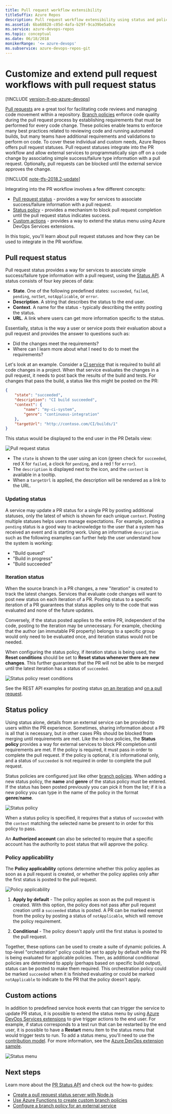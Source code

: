 ```yaml
---
title: Pull request workflow extensibility
titleSuffix: Azure Repos
description: Pull request workflow extensibility using status and policy
ms.assetid: 6ba68828-c05d-4afa-b29f-9ca39be5a0ce
ms.service: azure-devops-repos
ms.topic: conceptual
ms.date: 06/18/2018
monikerRange: '<= azure-devops'
ms.subservice: azure-devops-repos-git
---
```



# Customize and extend pull request workflows with pull request status

[!INCLUDE [version-lt-eq-azure-devops](../../includes/version-lt-eq-azure-devops.md)]

[Pull requests](pull-requests.md) are a great tool for facilitating code reviews and managing code movement within a repository. 
[Branch policies](branch-policies.md) enforce code quality during the pull request process by establishing requirements that must be performed for every code change. 
These policies enable teams to enforce many best practices related to reviewing code and running automated builds, but many teams have additional requirements and validations to perform on code. To cover these individual and custom needs, Azure Repos offers pull request statuses. Pull request statuses integrate into the PR workflow and allow external services to programmatically sign off on a code change by associating simple success/failure type information with a pull request. Optionally, pull requests can be blocked until the external service approves the change.

[!INCLUDE [note-tfs-2018.2-update](includes/note-tfs-2018.2-update.md)]  

Integrating into the PR workflow involves a few different concepts:

* [Pull request status](#pull-request-status) - provides a way for services to associate success/failure information with a pull request.
* [Status policy](#status-policy) - provides a mechanism to block pull request completion until the pull request status indicates success.
* [Custom actions](#custom-actions) - provides a way to extend the status menu using Azure DevOps Services extensions.

In this topic, you'll learn about pull request statuses and how they can be used to integrate in the PR workflow.

## Pull request status

Pull request status provides a way for services to associate simple success/failure type information with a pull request, using the [Status API](/rest/api/azure/devops/git/pull%20request%20statuses). 
A status consists of four key pieces of data:

* **State**. One of the following predefined states: `succeeded`, `failed`, `pending`, `notSet`, `notApplicable`, or `error`.
* **Description**. A string that describes the status to the end user.
* **Context**. A name for the status - typically describing the entity posting the status.
* **URL**. A link where users can get more information specific to the status. 

Essentially, status is the way a user or service posts their evaluation about a pull request and provides the answer to questions such as:

* Did the changes meet the requirements? 
* Where can I learn more about what I need to do to meet the requirements?

Let's look at an example. 
Consider a [CI service](../../pipelines/index.yml) that is required to build all code changes in a project. 
When that service evaluates the changes in a pull request, it needs to post back the results of the build and tests. 
For changes that pass the build, a status like this might be posted on the PR:

``` json
{
    "state": "succeeded",
    "description": "CI build succeeded",
    "context": {
        "name": "my-ci-system",
        "genre": "continuous-integration"
    },
    "targetUrl": "http://contoso.com/CI/builds/1"
}
```

This status would be displayed to the end user in the PR Details view:

![Pull request status](media/pull-request-status/pull-request-status.png)

* The `state` is shown to the user using an icon (green check for `succeeded`, red X for `failed`, a clock for `pending`, and a red ! for `error`). 
* The `description` is displayed next to the icon, and the `context` is available in a tooltip. 
* When a `targetUrl` is applied, the description will be rendered as a link to the URL. 

### Updating status

A service may update a PR status for a single PR by posting additional statuses, only the latest of which is shown for each unique `context`. 
Posting multiple statuses helps users manage expectations.
For example, posting a `pending` status is a good way to acknowledge to the user that a system has received an event and is starting work. 
Using an informative `description` such as the following examples can further help the user understand how the system is working:

* "Build queued"
* "Build in progress"
* "Build succeeded"

### Iteration status

When the source branch in a PR changes, a new "iteration" is created to track the latest changes. 
Services that evaluate code changes will want to post new status on each iteration of a PR. 
Posting status to a specific iteration of a PR guarantees that status applies only to the code that was evaluated and none of the future updates. 

Conversely, if the status posted applies to the entire PR, independent of the code, posting to the iteration may be unnecessary. For example, checking that the author (an immutable PR property) belongs to a specific group would only need to be evaluated once, and iteration status would not be needed.

When configuring the status policy, if iteration status is being used, the **Reset conditions** should be set to **Reset status whenever there are new changes**. 
This further guarantees that the PR will not be able to be merged until the latest iteration has a status of `succeeded`.

![Status policy reset conditions](media/pull-request-status/pull-request-status-policy-reset-conditions.png)

See the REST API examples for posting status [on an iteration](/rest/api/azure/devops/git/pull-request-statuses/create#on-iteration) and [on a pull request](/rest/api/azure/devops/git/pull-request-statuses/create#on-pull-request).

## Status policy

Using status alone, details from an external service can be provided to users within the PR experience. 
Sometimes, sharing information about a PR is all that is necessary, but in other cases PRs should be blocked from merging until requirements are met. 
Like the in-box policies, the **Status policy** provides a way for external services to block PR completion until requirements are met. If the policy is required, it must pass in order to complete the pull request. If the policy is optional, it is informational only, and a status of `succeeded` is not required in order to complete the pull request.

Status policies are configured just like other [branch policies](branch-policies.md). 
When adding a new status policy, the **name** and **genre** of the status policy must be entered. If the status has been posted previously you can pick it from the list; if it is a new policy you can type in the name of the policy in the format **genre**/**name**.

![Status policy](media/pull-request-status/pull-request-status-policy.png)

When a status policy is specified, it requires that a status of `succeeded` with the `context` matching the selected name be present to in order for this policy to pass.
  
An **Authorized account** can also be selected to require that a specific account has the authority to post status that will approve the policy. 

### Policy applicability

The **Policy applicability** options determine whether this policy applies as soon as a pull request is created, or whether the policy applies only after the first status is posted to the pull request.

![Policy applicability](media/pull-request-status/policy-applicability.png)

1. **Apply by default** - The policy applies as soon as the pull request is created. With this option, the policy does not pass after pull request creation until a `succeeded` status is posted.
A PR can be marked exempt from the policy by posting a status of `notApplicable`, which will remove the policy requirement. 

2. **Conditional** - The policy doesn't apply until the first status is posted to the pull request.

Together, these options can be used to create a suite of dynamic policies. 
A top-level "orchestration" policy could be set to apply by default while the PR is being evaluated for applicable policies. 
Then, as additional conditional policies are determined to apply (perhaps based on specific build output), status can be posted to make them required. 
This orchestration policy could be marked `succeeded` when it is finished evaluating or could be marked `notApplicable` to indicate to the PR that the policy doesn't apply.

## Custom actions

In addition to predefined service hook events that can trigger the service to update PR status, it is possible to extend the status menu by using [Azure DevOps Services extensions](../../extend/overview.md) to give trigger actions to the end user. For example, if status corresponds to a test run that can be restarted by the end user, it is possible to have a **Restart** menu item to the status menu that would trigger tests to run. To add a status menu, you'll need to use the [contribution model](../../extend/develop/contributions-overview.md). For more information, see the [Azure DevOps extension sample](https://github.com/Microsoft/azure-devops-extension-sample). 

![Status menu](media/pull-request-status/custom-status-menu-entries.png)

## Next steps

Learn more about the [PR Status API](/rest/api/azure/devops/git/pull-request-statuses) and check out the how-to guides:

* [Create a pull request status server with Node.js](create-pr-status-server.md)
* [Use Azure Functions to create custom branch policies](create-pr-status-server-with-azure-functions.md)
* [Configure a branch policy for an external service](pr-status-policy.md)
